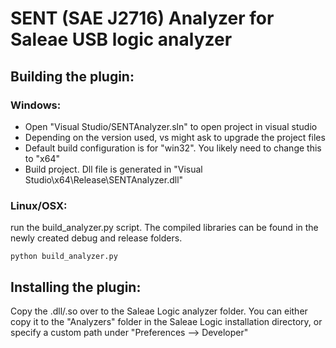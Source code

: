 # SENT (SAE J2716) Analyzer for Saleae USB logic analyzer

## Building the plugin:

### Windows:

- Open "Visual Studio/SENTAnalyzer.sln" to open project in visual studio
- Depending on the version used, vs might ask to upgrade the project files
- Default build configuration is for "win32". You likely need to change this to "x64"
- Build project. Dll file is generated in "Visual Studio\x64\Release\SENTAnalyzer.dll" 

### Linux/OSX:

run the build_analyzer.py script. The compiled libraries can be found in the newly created debug and release folders.

```
python build_analyzer.py
```

## Installing the plugin:

Copy the .dll/.so over to the Saleae Logic analyzer folder. You can either copy it to the "Analyzers" folder in the Saleae Logic installation directory, or specify a custom path under "Preferences --> Developer"
